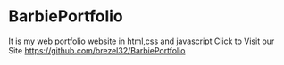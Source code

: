 # BarbiePortfolio
It is my web portfolio website in html,css and javascript
Click to Visit our Site
https://github.com/brezel32/BarbiePortfolio
